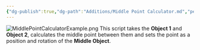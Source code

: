 ```yaml
---
{"dg-publish":true,"dg-path":"Additions/Middle Point Calculator.md","permalink":"/additions/middle-point-calculator/","noteIcon":""}
---
```


![MiddlePointCalculatorExample.png](/img/user/img/MiddlePointCalculatorExample.png)
This script takes the **Object 1** and **Object 2**, calculates the middle point between them and sets the point as a position and rotation of the **Middle Object**.